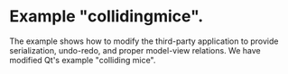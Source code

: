 # Example "collidingmice".

The example shows how to modify the third-party application to provide serialization, undo-redo, 
and proper model-view relations. We have modified Qt's example "colliding mice".
